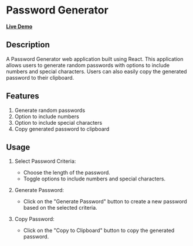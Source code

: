 # Password Generator

[**Live Demo**]((https://strong-password-generator-tool.vercel.app/))


## Description
A Password Generator web application built using React. This application allows users to generate random passwords with options to include numbers and special characters. Users can also easily copy the generated password to their clipboard.

## Features
1. Generate random passwords
2. Option to include numbers
3. Option to include special characters
4. Copy generated password to clipboard

## Usage
1. Select Password Criteria:
   * Choose the length of the password.
   * Toggle options to include numbers and special characters.

2. Generate Password:
   * Click on the "Generate Password" button to create a new password   based on the selected criteria.
   
3. Copy Password:
   * Click on the "Copy to Clipboard" button to copy the generated password.
